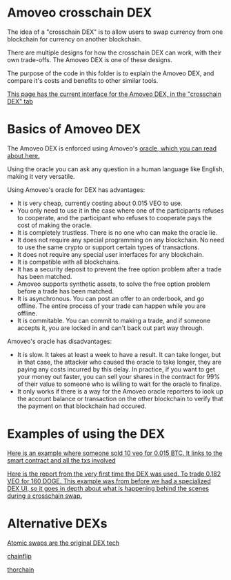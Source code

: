 Amoveo crosschain DEX
===============

The idea of a "crosschain DEX" is to allow users to swap currency from one blockchain for currency on another blockchain.

There are multiple designs for how the crosschain DEX can work, with their own trade-offs. The Amoveo DEX is one of these designs.

The purpose of the code in this folder is to explain the Amoveo DEX, and compare it's costs and benefits to other similar tools.

[This page has the current interface for the Amoveo DEX, in the "crosschain DEX" tab](http://159.89.87.58:8080/wallet.html)

Basics of Amoveo DEX
============

The Amoveo DEX is enforced using Amoveo's [oracle, which you can read about here.](../design/oracle.md)

Using the oracle you can ask any question in a human language like English, making it very versatile.

Using Amoveo's oracle for DEX has advantages:

* It is very cheap, currently costing about 0.015 VEO to use.
* You only need to use it in the case where one of the participants refuses to cooperate, and the participant who refuses to cooperate pays the cost of making the oracle. 
* It is completely trustless. There is no one who can make the oracle lie.
* It does not require any special programming on any blockchain. No need to use the same crypto or support certain types of transactions.
* It does not require any special user interfaces for any blockchain.
* It is compatible with all blockchains.
* It has a security deposit to prevent the free option problem after a trade has been matched.
* Amoveo supports synthetic assets, to solve the free option problem before a trade has been matched.
* It is asynchronous. You can post an offer to an orderbook, and go offline. The entire process of your trade can happen while you are offline.
* It is commitable. You can commit to making a trade, and if someone accepts it, you are locked in and can't back out part way through.

Amoveo's oracle has disadvantages:

* It is slow. It takes at least a week to have a result. It can take longer, but in that case, the attacker who caused the oracle to take longer, they are paying any costs incurred by this delay. In practice, if you want to get your money out faster, you can sell your shares in the contract for 99% of their value to someone who is willing to wait for the oracle to finalize.
* It only works if there is a way for the Amoveo oracle reporters to look up the account balance or transaction on the other blockchain to verify that the payment on that blockchain had occured.

Examples of using the DEX
=========

[Here is an example where someone sold 10 veo for 0.015 BTC. It links to the smart contract and all the txs involved](../blog_posts/DEX_7_feb_2021.md)

[Here is the report from the very first time the DEX was used. To trade 0.182 VEO for 160 DOGE. This example was from before we had a specialized DEX UI, so it goes in depth about what is happening behind the scenes during a crosschain swap.](../blog_posts/DEX_feb_2021.md)

Alternative DEXs
=========

[Atomic swaps are the original DEX tech](atomic_swap.md)

[chainflip](chainflip.md)

[thorchain](thorchain.md)